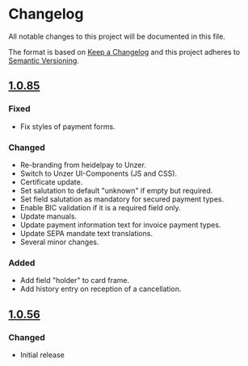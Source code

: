 # Changelog
All notable changes to this project will be documented in this file.

The format is based on [Keep a Changelog](http://keepachangelog.com/en/1.0.0/) and this project adheres to [Semantic Versioning](http://semver.org/spec/v2.0.0.html).

## [1.0.85](https://github.com/unzerdev/woocommerce/compare/1.0.56..1.0.85)

### Fixed
 * Fix styles of payment forms.

### Changed
 * Re-branding from heidelpay to Unzer.
 * Switch to Unzer UI-Components (JS and CSS).
 * Certificate update.
 * Set salutation to default "unknown" if empty but required.
 * Set field salutation as mandatory for secured payment types.
 * Enable BIC validation if it is a required field only.
 * Update manuals.
 * Update payment information text for invoice payment types.
 * Update SEPA mandate text translations.
 * Several minor changes.

### Added
 * Add field "holder" to card frame.
 * Add history entry on reception of a cancellation.
 
## [1.0.56](https://github.com/unzerdev/woocommerce/tree/1.0.56)

### Changed
 * Initial release
